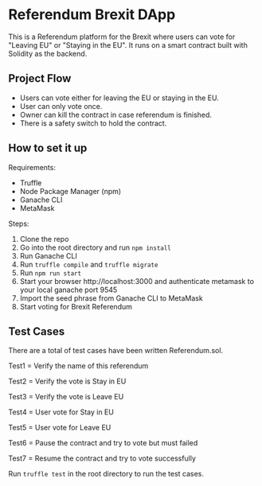 # Referendum Brexit DApp
This is a Referendum platform for the Brexit where users can vote for "Leaving EU" or "Staying in the EU". It runs on a smart contract built with Solidity as the backend.

## Project Flow
  - Users can vote either for leaving the EU or staying in the EU.
  - User can only vote once. 
  - Owner can kill the contract in case referendum is finished.
  - There is a safety switch to hold the contract.

## How to set it up
Requirements:
  - Truffle
  - Node Package Manager (npm)
  - Ganache CLI
  - MetaMask
  
Steps:
  1. Clone the repo
  2. Go into the root directory and run `npm install`
  3. Run Ganache CLI
  4. Run `truffle compile` and `truffle migrate`
  5. Run `npm run start`
  6. Start your browser http://localhost:3000 and authenticate metamask to your local ganache port 9545
  7. Import the seed phrase from Ganache CLI to MetaMask
  8. Start voting for Brexit Referendum

## Test Cases
There are a total of  test cases have been written Referendum.sol.

Test1 = Verify the name of this referendum

Test2 = Verify the vote is Stay in EU

Test3 = Verify the vote is Leave EU

Test4 = User vote for Stay in EU

Test5 = User vote for Leave EU

Test6 = Pause the contract and try to vote but must failed

Test7 = Resume the contract and try to vote successfully

Run `truffle test` in the root directory to run the test cases.
